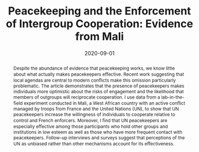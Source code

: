 ---
title: "Peacekeeping and the Enforcement of Intergroup Cooperation: Evidence from Mali"
collection: research
date: 2020-09-01
venue: 'Journal of Politics'
paperurl: '/assets/pdf/research/nomikos_2020a.pdf'
image: /assets/images/research/intergroup_cooperation.png
link: 'https://www.journals.uchicago.edu/doi/10.1086/715246'
abstract: "Despite the abundance of evidence that peacekeeping works, we know little about what actually makes peacekeepers eﬀective. Recent work suggesting that local agendas are central to modern conﬂicts make this omission particularly problematic. The article demonstrates that the presence of peacekeepers makes individuals more optimistic about the risks of engagement and the likelihood that members of outgroups will reciprocate cooperation. I use data from a lab-in-the-ﬁeld experiment conducted in Mali, a West African country with an active conﬂict managed by troops from France and the United Nations (UN), to show that UN peacekeepers increase the willingness of individuals to cooperate relative to control and French enforcers. Moreover, I ﬁnd that UN peacekeepers are especially eﬀective among those participants who hold other groups and institutions in low esteem as well as those who have more frequent contact with peacekeepers. Follow-up interviews and surveys suggest that perceptions of the UN as unbiased rather than other mechanisms account for its eﬀectiveness."
citation: 'Nomikos, William G. 2021. &quot;Peacekeeping and the Enforcement of Intergroup Cooperation: Evidence from Mali.&quot; <i>Journal of Politics</i> Online First. doi:10.1086/715246'
---